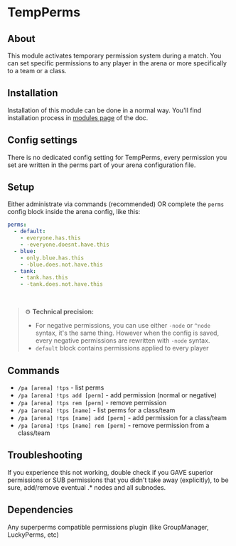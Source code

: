 # TempPerms

## About

This module activates temporary permission system during a match. You can set specific permissions to any player in the
arena or more specifically to a team or a class.

## Installation

Installation of this module can be done in a normal way. You'll find installation process in [modules page](../modules.md#installing-modules) of the doc.

## Config settings

There is no dedicated config setting for TempPerms, every permission you set are written in the perms part of your arena 
configuration file.

## Setup

Either administrate via commands (recommended) OR complete the `perms` config block inside the arena config, like this:

```yaml
perms:
  - default:
    - everyone.has.this
    - -everyone.doesnt.have.this
  - blue:
    - only.blue.has.this
    - -blue.does.not.have.this
  - tank:
    - tank.has.this
    - -tank.does.not.have.this
```

<br>

> ⚙ **Technical precision:**  
> * For negative permissions, you can use either `-node` or `^node` syntax, it's the same thing. However when the config
> is saved, every negative permissions are rewritten with `-node` syntax.
> * `default` block contains permissions applied to every player 

## Commands

- `/pa [arena] !tps` \- list perms
- `/pa [arena] !tps add [perm]` \- add permission (normal or negative)
- `/pa [arena] !tps rem [perm]` \- remove permission
- `/pa [arena] !tps [name]` \- list perms for a class/team
- `/pa [arena] !tps [name] add [perm]` \- add permission for a class/team
- `/pa [arena] !tps [name] rem [perm]` \- remove permission from a class/team 

## Troubleshooting

If you experience this not working, double check if you GAVE superior permissions or SUB permissions that you didn't 
take away (explicitly), to be sure, add/remove eventual .* nodes and all subnodes.

## Dependencies

Any superperms compatible permissions plugin (like GroupManager, LuckyPerms, etc)
